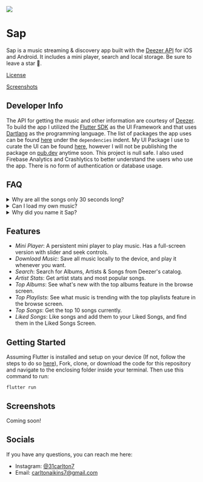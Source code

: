 <img src="https://github.com/31Carlton7/sap/blob/master/assets/images/banner.pn"> </img>

# Sap

Sap is a music streaming & discovery app built with the [Deezer API](https://developers.deezer.com/) for iOS and Android. It includes a mini player, search and local storage. Be sure to leave a star 🌟.

[License](https://github.com/31Carlton7/sap/blob/master/LICENSE)

[Screenshots](#screenshots)

## Developer Info

The API for getting the music and other information are courtesy of [Deezer](https://developers.deezer.com/).
To build the app I utilized the [Flutter SDK](https://flutter.dev) as the UI Framework and that uses [Dartlang](https://dart.dev) as the programming language. The list of packages the app uses can be found [here](https://github.com/31Carlton7/sap/blob/master/pubspec.yaml) under the `dependencies` indent. My UI Package I use to curate the UI can be found [here](https://github.com/31Carlton7/canton_design_system), however I will not be publishing the package on [pub.dev](pub.dev) anytime soon. This project is null safe. I also used Firebase Analytics and Crashlytics to better understand the users who use the app. There is no form of authentication or database usage.

## FAQ

<details>
<summary>Why are all the songs only 30 seconds long?</summary>
Sap plays the preview of every song rather than the actual song. The Deezer API does not provide the actual song link.
</details>

<details>
<summary>Can I load my own music?</summary>
No.
</details>

<details>
<summary> Why did you name it Sap?</summary>
Special thanks to my sister, she gave me the idea to name the app "Sap".
</details>

## Features

- _Mini Player_: A persistent mini player to play music. Has a full-screen version with slider and seek controls.
- _Download Music_: Save all music locally to the device, and play it whenever you want.
- _Search_: Search for Albums, Artists & Songs from Deezer's catalog.
- _Artist Stats_: Get artist stats and most popular songs.
- _Top Albums_: See what's new with the top albums feature in the browse screen.
- _Top Playlists_: See what music is trending with the top playlists feature in the browse screen.
- _Top Songs_: Get the top 10 songs currently.
- _Liked Songs_: Like songs and add them to your Liked Songs, and find them in the Liked Songs Screen.

## Getting Started

Assuming Flutter is installed and setup on your device (If not, follow the steps to do so [here](https://flutter.dev/docs/get-started/install)), Fork, clone, or download the code for this repository and navigate to the enclosing folder inside your terminal. Then use this command to run:

```
flutter run
```

## Screenshots

Coming soon!

## Socials

If you have any questions, you can reach me here:

- Instagram: [@31carlton7](https://www.instagram.com/31carlton7/)
- Email: carltonaikins7@gmail.com

